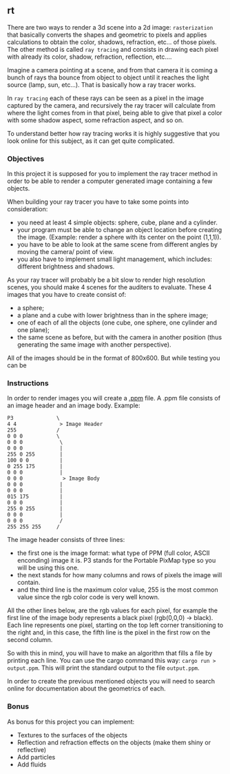 ## rt

There are two ways to render a 3d scene into a 2d image: `rasterization` that basically converts the shapes and geometric to pixels and applies calculations to obtain the color, shadows, refraction, etc... of those pixels. The other method is called `ray tracing` and consists in drawing each pixel with already its color, shadow, refraction, reflection, etc....

Imagine a camera pointing at a scene, and from that camera it is coming a bunch of rays tha bounce from object to object until it reaches the light source (lamp, sun, etc...). That is basically how a ray tracer works.

In `ray tracing` each of these rays can be seen as a pixel in the image captured by the camera, and recursively the ray tracer will calculate from where the light comes from in that pixel, being able to give that pixel a color with some shadow aspect, some refraction aspect, and so on.

To understand better how ray tracing works it is highly suggestive that you look online for this subject, as it can get quite complicated.

### Objectives

In this project it is supposed for you to implement the ray tracer method in order to be able to render a computer generated image containing a few objects.

When building your ray tracer you have to take some points into consideration:

- you need at least 4 simple objects: sphere, cube, plane and a cylinder.
- your program must be able to change an object location before creating the image. (Example: render a sphere with its center on the point (1,1,1)).
- you have to be able to look at the same scene from different angles by moving the camera/ point of view.
- you also have to implement small light management, which includes: different brightness and shadows.

As your ray tracer will probably be a bit slow to render high resolution scenes, you should make 4 scenes for the auditers to evaluate. These 4 images that you have to create consist of:

- a sphere;
- a plane and a cube with lower brightness than in the sphere image;
- one of each of all the objects (one cube, one sphere, one cylinder and one plane);
- the same scene as before, but with the camera in another position (thus generating the same image with another perspective).

All of the images should be in the format of 800x600. But while testing you can be

### Instructions

In order to render images you will create a [.ppm](https://www.cs.swarthmore.edu/~soni/cs35/f13/Labs/extras/01/ppm_info.html) file. A .ppm file consists of an image header and an image body. Example:

```
P3              \
4 4              > Image Header
255             /
0 0 0           \
0 0 0            \
0 0 0            |
255 0 255        |
100 0 0          |
0 255 175        |
0 0 0            |
0 0 0             > Image Body
0 0 0            |
0 0 0            |
015 175          |
0 0 0            |
255 0 255        |
0 0 0            |
0 0 0            /
255 255 255     /
```

The image header consists of three lines:

- the first one is the image format: what type of PPM (full color, ASCII enconding) image it is. P3 stands for the Portable PixMap type so you will be using this one.
- the next stands for how many columns and rows of pixels the image will contain.
- and the third line is the maximum color value, 255 is the most common value since the rgb color code is very well known.

All the other lines below, are the rgb values for each pixel, for example the first line of the image body represents a black pixel (rgb(0,0,0) -> black). Each line represents one pixel, starting on the top left corner transitioning to the right and, in this case, the fifth line is the pixel in the first row on the second column.

So with this in mind, you will have to make an algorithm that fills a file by printing each line. You can use the cargo command this way: `cargo run > output.ppm`. This will print the standard output to the file `output.ppm`.

In order to create the previous mentioned objects you will need to search online for documentation about the geometrics of each.

### Bonus

As bonus for this project you can implement:

- Textures to the surfaces of the objects
- Reflection and refraction effects on the objects (make them shiny or reflective)
- Add particles
- Add fluids
